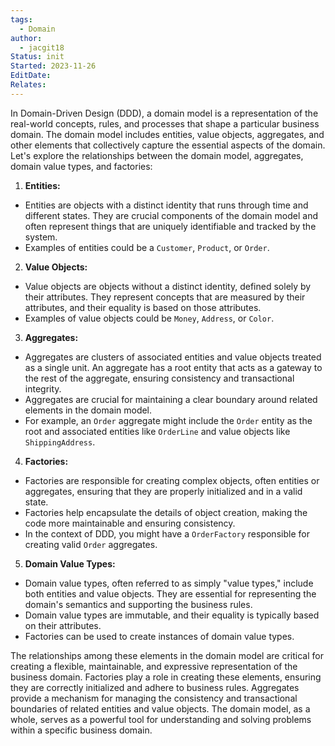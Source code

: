 ```yaml
---
tags:
  - Domain
author:
  - jacgit18
Status: init
Started: 2023-11-26
EditDate: 
Relates:
---
```

In Domain-Driven Design (DDD), a domain model is a representation of the real-world concepts, rules, and processes that shape a particular business domain. The domain model includes entities, value objects, aggregates, and other elements that collectively capture the essential aspects of the domain. Let's explore the relationships between the domain model, aggregates, domain value types, and factories:  
  
1. **Entities:**  
- Entities are objects with a distinct identity that runs through time and different states. They are crucial components of the domain model and often represent things that are uniquely identifiable and tracked by the system.  
- Examples of entities could be a `Customer`, `Product`, or `Order`.  
  
2. **Value Objects:**  
- Value objects are objects without a distinct identity, defined solely by their attributes. They represent concepts that are measured by their attributes, and their equality is based on those attributes.  
- Examples of value objects could be `Money`, `Address`, or `Color`.  
  
3. **Aggregates:**  
- Aggregates are clusters of associated entities and value objects treated as a single unit. An aggregate has a root entity that acts as a gateway to the rest of the aggregate, ensuring consistency and transactional integrity.  
- Aggregates are crucial for maintaining a clear boundary around related elements in the domain model.  
- For example, an `Order` aggregate might include the `Order` entity as the root and associated entities like `OrderLine` and value objects like `ShippingAddress`.  
  
4. **Factories:**  
- Factories are responsible for creating complex objects, often entities or aggregates, ensuring that they are properly initialized and in a valid state.  
- Factories help encapsulate the details of object creation, making the code more maintainable and ensuring consistency.  
- In the context of DDD, you might have a `OrderFactory` responsible for creating valid `Order` aggregates.  
  
5. **Domain Value Types:**  
- Domain value types, often referred to as simply "value types," include both entities and value objects. They are essential for representing the domain's semantics and supporting the business rules.  
- Domain value types are immutable, and their equality is typically based on their attributes.  
- Factories can be used to create instances of domain value types.  
  
The relationships among these elements in the domain model are critical for creating a flexible, maintainable, and expressive representation of the business domain. Factories play a role in creating these elements, ensuring they are correctly initialized and adhere to business rules. Aggregates provide a mechanism for managing the consistency and transactional boundaries of related entities and value objects. The domain model, as a whole, serves as a powerful tool for understanding and solving problems within a specific business domain.